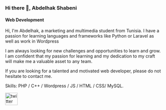 ### Hi there 👋,  Abdelhak Shabeni
#### Web Development
 

Hi, I'm Abdelhak, a marketing and multimedia student from Tunisia. I have a passion for learning languages and frameworks like Python or Laravel as well as work in Wordpress

I am always looking for new challenges and opportunities to learn and grow. I am confident that my passion for learning and my
dedication to my craft will make me a valuable asset to any team.

If you are looking for a talented and motivated web developer, please do not hesitate to contact me.

Skills: PHP / C++ / Wordpress / JS / HTML / CSS/ MySQL.



[<img src='https://cdn.jsdelivr.net/npm/simple-icons@3.0.1/icons/twitter.svg' alt='twitter' height='40'>](https://twitter.com/3abel7a9)  

